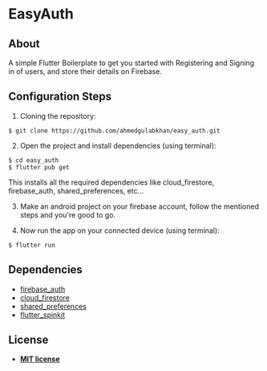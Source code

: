 # EasyAuth
## About
A simple Flutter Boilerplate to get you started with Registering and Signing in of users, and store their details on Firebase.

## Configuration Steps
1. Cloning the repository:

```
$ git clone https://github.com/ahmedgulabkhan/easy_auth.git
```

2. Open the project and install dependencies (using terminal):

```
$ cd easy_auth
$ flutter pub get
```
This installs all the required dependencies like cloud_firestore, firebase_auth, shared_preferences, etc...

3. Make an android project on your firebase account, follow the mentioned steps and you're good to go.

4. Now run the app on your connected device (using terminal):

`$ flutter run`

## Dependencies
- <a href="https://pub.dev/packages/firebase_auth">firebase_auth</a>
- <a href="https://pub.dev/packages/cloud_firestore">cloud_firestore</a>
- <a href="https://pub.dev/packages/shared_preferences">shared_preferences</a>
- <a href="https://pub.dev/packages/flutter_spinkit">flutter_spinkit</a>

## License

- **[MIT license](https://github.com/zyllus17/Ultimate-Flutter-Extension-Pack/blob/master/LICENSE)**